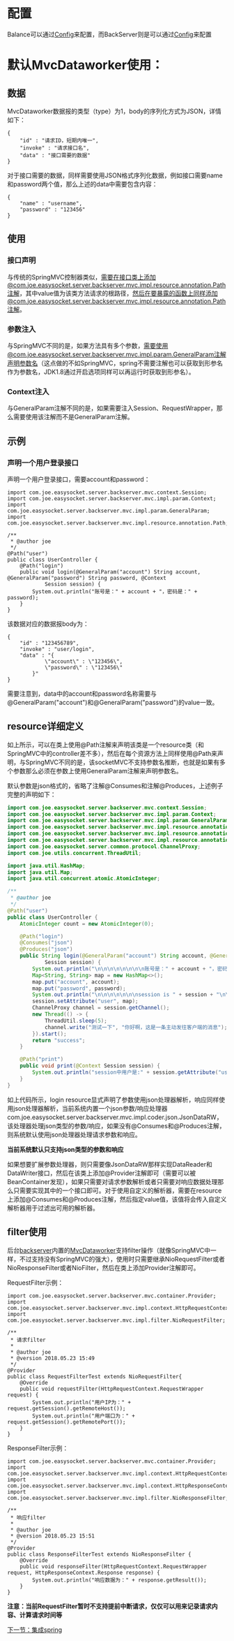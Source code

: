 # 配置
Balance可以通过[Config](balance/src/main/java/com/joe/easysocket/server/balance/Config.java)来配置，而BackServer则是可以通过[Config](backserver/src/main/java/com/joe/easysocket/server/backserver/Config.java)来配置
# 默认MvcDataworker使用：
## 数据
MvcDataworker数据报的类型（type）为1，body的序列化方式为JSON，详情如下：
```
{
    "id" : "请求ID，短期内唯一",
    "invoke" : "请求接口名",
    "data" : "接口需要的数据"
}
```
对于接口需要的数据，同样需要使用JSON格式序列化数据，例如接口需要name和password两个值，那么上述的data中需要包含内容：
```
{
    "name" : "username",
    "password" : "123456"
}
```
## 使用
### 接口声明
与传统的SpringMVC控制器类似，需要在接口类上添加@com.joe.easysocket.server.backserver.mvc.impl.resource.annotation.Path注解，其中value值为该类方法请求的根路径，然后在要暴露的函数上同样添加@com.joe.easysocket.server.backserver.mvc.impl.resource.annotation.Path注解。
### 参数注入
与SpringMVC不同的是，如果方法具有多个参数，需要使用@com.joe.easysocket.server.backserver.mvc.impl.param.GeneralParam注解声明参数名（这点做的不如SpringMVC，spring不需要注解也可以获取到形参名作为参数名，JDK1.8通过开启选项同样可以再运行时获取到形参名）。
### Context注入
与GeneralParam注解不同的是，如果需要注入Session、RequestWrapper，那么需要使用该注解而不是GeneralParam注解。

## 示例
### 声明一个用户登录接口
声明一个用户登录接口，需要account和password：
```
import com.joe.easysocket.server.backserver.mvc.context.Session;
import com.joe.easysocket.server.backserver.mvc.impl.param.Context;
import com.joe.easysocket.server.backserver.mvc.impl.param.GeneralParam;
import com.joe.easysocket.server.backserver.mvc.impl.resource.annotation.Path;

/**
 * @author joe
 */
@Path("user")
public class UserController {
    @Path("login")
    public void login(@GeneralParam("account") String account, @GeneralParam("password") String password, @Context
            Session session) {
        System.out.println("账号是：" + account + "，密码是：" + password);
    }
}
```
该数据对应的数据报body为：
```
{
    "id" : "123456789",
    "invoke" : "user/login",
    "data" : "{
            \"account\" : \"123456\",
            \"password\" : \"123456\"
        }"
}
```
需要注意到，data中的account和password名称需要与@GeneralParam("account")和@GeneralParam("password")的value一致。

## resource详细定义
如上所示，可以在类上使用@Path注解来声明该类是一个resource类（和SpringMVC中的controller差不多），然后在每个资源方法上同样使用@Path来声明，与SpringMVC不同的是，该socketMVC不支持参数名推断，也就是如果有多个参数那么必须在参数上使用GeneralParam注解来声明参数名。

默认参数是json格式的，省略了注解@Consumes和注解@Produces，上述例子完整的声明如下：
```java
import com.joe.easysocket.server.backserver.mvc.context.Session;
import com.joe.easysocket.server.backserver.mvc.impl.param.Context;
import com.joe.easysocket.server.backserver.mvc.impl.param.GeneralParam;
import com.joe.easysocket.server.backserver.mvc.impl.resource.annotation.Consumes;
import com.joe.easysocket.server.backserver.mvc.impl.resource.annotation.Path;
import com.joe.easysocket.server.backserver.mvc.impl.resource.annotation.Produces;
import com.joe.easysocket.server.common.protocol.ChannelProxy;
import com.joe.utils.concurrent.ThreadUtil;

import java.util.HashMap;
import java.util.Map;
import java.util.concurrent.atomic.AtomicInteger;

/**
 * @author joe
 */
@Path("user")
public class UserController {
    AtomicInteger count = new AtomicInteger(0);

    @Path("login")
    @Consumes("json")
    @Produces("json")
    public String login(@GeneralParam("account") String account, @GeneralParam("password") String password, @Context
            Session session) {
        System.out.println("\n\n\n\n\n\n\n\n账号是：" + account + "，密码是：" + password + "\n\n\n\n\n\n\n\n\n\n\n\n\n");
        Map<String, String> map = new HashMap<>();
        map.put("account", account);
        map.put("password", password);
        System.out.println("\n\n\n\n\n\n\nsession is " + session + "\n\n\n\n\n\n\n");
        session.setAttribute("user", map);
        ChannelProxy channel = session.getChannel();
        new Thread(() -> {
            ThreadUtil.sleep(5);
            channel.write("测试一下", "你好啊，这是一条主动发往客户端的消息");
        }).start();
        return "success";
    }

    @Path("print")
    public void print(@Context Session session) {
        System.out.println("session中用户是:" + session.getAttribute("user"));
    }
}
```
如上代码所示，login resource显式声明了参数使用json处理器解析，响应同样使用json处理器解析，当前系统内置一个json参数/响应处理器com.joe.easysocket.server.backserver.mvc.impl.coder.json.JsonDataRW，该处理器处理json类型的参数/响应，如果没有@Consumes和@Produces注解，则系统默认使用json处理器处理请求参数和响应。

**当前系统默认只支持json类型的参数和响应**

如果想要扩展参数处理器，则只需要像JsonDataRW那样实现DataReader和DataWriter接口，然后在该类上添加@Provider注解即可（需要可以被BeanContainer发现），如果只需要对请求参数解析或者只需要对响应数据处理那么只需要实现其中的一个接口即可。对于使用自定义的解析器，需要在resource上添加@Consumes和@Produces注解，然后指定value值，该值将会传入自定义解析器用于过滤出可用的解析器。

## filter使用
后台[backserver](backserver)内置的[MvcDataworker](backserver/src/main/java/com/joe/easysocket/server/backserver/impl/MvcDataworker)支持filter操作（就像SpringMVC中一样，不过支持没有SpringMVC的强大），使用时只需要继承NioRequestFilter或者NioResponseFilter或者NioFilter，然后在类上添加Provider注解即可。

RequestFilter示例：
```
import com.joe.easysocket.server.backserver.mvc.container.Provider;
import com.joe.easysocket.server.backserver.mvc.impl.context.HttpRequestContext;
import com.joe.easysocket.server.backserver.mvc.impl.filter.NioRequestFilter;

/**
 * 请求filter
 *
 * @author joe
 * @version 2018.05.23 15:49
 */
@Provider
public class RequestFilterTest extends NioRequestFilter{
    @Override
    public void requestFilter(HttpRequestContext.RequestWrapper request) {
        System.out.println("用户IP为：" + request.getSession().getRemoteHost());
        System.out.println("用户端口为：" + request.getSession().getRemotePort());
    }
}
```
ResponseFilter示例：
```
import com.joe.easysocket.server.backserver.mvc.container.Provider;
import com.joe.easysocket.server.backserver.mvc.impl.context.HttpRequestContext;
import com.joe.easysocket.server.backserver.mvc.impl.context.HttpResponseContext;
import com.joe.easysocket.server.backserver.mvc.impl.filter.NioResponseFilter;

/**
 * 响应filter
 *
 * @author joe
 * @version 2018.05.23 15:51
 */
@Provider
public class ResponseFilterTest extends NioResponseFilter {
    @Override
    public void responseFilter(HttpRequestContext.RequestWrapper request, HttpResponseContext.Response response) {
        System.out.println("响应数据为：" + response.getResult());
    }
}
```

**注意：当前RequestFilter暂时不支持提前中断请求，仅仅可以用来记录请求内容、计算请求时间等**

[下一节：集成spring](spring.md)